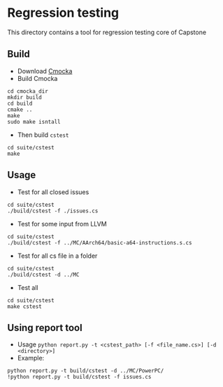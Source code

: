 # Regression testing
This directory contains a tool for regression testing core of Capstone

## Build
- Download [Cmocka](https://git.cryptomilk.org/projects/cmocka.git)
- Build Cmocka
```
cd cmocka_dir
mkdir build
cd build
cmake ..
make
sudo make isntall
```
- Then build `cstest`
```
cd suite/cstest
make
```

## Usage
- Test for all closed issues
```
cd suite/cstest
./build/cstest -f ./issues.cs
```
- Test for some input from LLVM
```
cd suite/cstest
./build/cstest -f ../MC/AArch64/basic-a64-instructions.s.cs
```
- Test for all cs file in a folder
```
cd suite/cstest
./build/cstest -d ../MC
```
- Test all
```
cd suite/cstest
make cstest
```

## Using report tool
- Usage `python report.py -t <cstest_path> [-f <file_name.cs>] [-d <directory>]`
- Example: 
```
python report.py -t build/cstest -d ../MC/PowerPC/
!python report.py -t build/cstest -f issues.cs
```
